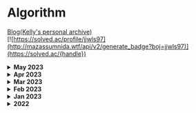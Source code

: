# Algorithm

[Blog(Kelly's personal archive)](https://junmusu.tistory.com)  
[![https://solved.ac/profile/jjwls97](http://mazassumnida.wtf/api/v2/generate_badge?boj=jjwls97)](https://solved.ac/{handle})

<details>
  <summary>
    <b>May 2023</b>
  </summary>

### May 17, 2023
- BOJ 21924 - 도시 건설 - C++

### May 16, 2023
- BOJ 7785 - 회사에 있는 사람 - Swift
- BOJ 1181 - 단어 정렬 - Swift

### May 15, 2023
- BOJ 17396 - 백도어 - Swift

### May 14, 2023
- BOJ 20007 - 떡 돌리기 - Swift

### May 10, 2023
- BOJ 10282 - 해킹 - Swift
- BOJ 18352 - 특정 거리의 도시 찾기 - Swift

### May 9, 2023
- Programemrs - 양궁 대회 - Swift
- Programmers - 과제 진행하기 - Swift

### May 8, 2023
- Programmers - 이모티콘 할인 행사 - Swift

### May 7, 2023
- Programmers - 혼자서 하는 틱택토 - Swift

### May 6, 2023
- Programmers - 요격 시스템 - Swift
- Programmers - 두 원 사이의 정수 쌍 - Swift

### May 5, 2023
- Programmers - 우박수열 정적분 - Swift
- Programmers - N-queen - Swift

### May 4, 2023
- Programmers - 디펜스 게임 - Swift

### May 3, 2023
- Programmers - 광물 캐기 - Swift
- Programmers - 미로 탈출 - Swift
- Programmers - 시소 짝꿍 - Swift

### May 2, 2023
- Programmers - 테이블 해시 함수 - Swift
- Programmers - 혼자 놀기의 달인 - Swift

### May 1, 2023
- Programmers - 숫자 카드 나누기 - Swift

</details>

<details>
  <summary>
    <b>Apr 2023</b>
  </summary>

### Apr 30, 2023
- Programmers - 마법의 엘리베이터 - Swift
- Programmers - 하노이의 탑 - Swift

### Apr 28, 2023
- Programmers - 거리두기 확인하기 - Swift
- Programmers - 점 찍기 - Swift
- Programmers - 멀쩡한 사각형 - Swift
- Programmers - 호텔 대실 - Swift
- BOJ5972 - 택배 배송 - Swift

### Apr 27, 2023
- Programmers - 무인도 여행 - Swift
- Programmers - 전력망을 둘로 나누기 - Swift

### Apr 26, 2023
- Programmers - 행렬 테두리 회전하기 - Swift
- Programmers - 배달 - Swift

### Apr 25, 2023
- Programmers - 연속된 부분 수열의 합 - Swift
- Programmers - [3차] 방금그곡 - Swift
- Programmers - 괄호 변환 - Swift
- BOJ2407 - 조합 - Swift

### Apr 24, 2023
- Programmers - 두 큐 합 같게 만들기 - Swift
- Programmers - 괄호 변환 - Swift
- Programmers - 택배상자 - Swift
- BOJ 1339 - 단어 수학 - Swift

### Apr 23, 2023
- Programmers - 메뉴 리뉴얼 - Swift
- Programmers - 삼각 달팽이 - Swift
- Programmers - 큰 수 만들기 - Swift

### Apr 22, 2023
- Programmers - 쿼드압축 후 개수 세기 - Swift
- Programmers - 롤케이크 자르기 - Swift

### Apr 21, 2023
- Programmers - 소수 찾기 - Swift

### Apr 20, 2023
- Programmers - 가장 큰 수 - Swift
- Programmers - 숫자 변환하기 - Swift

### Apr 19, 2023
- Programmers - 뒤에 있는 큰 수 찾기 - Swift
- Programmers - 2개 이하로 다른 비트 - Swift
- Programmers - 다리를 지나는 트럭 - Swift
- BOJ 1011 - Fly me to the Alpha Centauri - Swift
- BOJ 20928 - 걷는 건 귀찮아 - Swift

### Apr 18, 2023
- Programmers - [1차] 프렌즈4블록 - Swift

### Apr 17, 2023
- Programmers - [3차] 파일명 정렬 - Swift

### Apr 14, 2023
- BOJ 1647 - 도시 분할 계획 - C++
- BOJ 4485 - 녹색 옷 입은 애가 젤다지? - Swift
- BOJ 5052 - 전화번호 목록 - Swift

### Apr 13, 2023
- Programmers - 모음사전 - Swift
- Programmers - 땅따먹기 - Swift
- Programmers - 스킬트리 - Swift
- Programmers - 방문 길이 - Swift
- BOJ 1992 - 네트워크 연결 - Swift

### Apr 12, 2023
- Programmers - 오픈채팅방 - Swift
- Programmers - 주차 요금 계산 - Swift

### Apr 11, 2023
- Programmers - 할인 행사 - Swift
- Programmers - [3차] 압축 - Swift
- Programmers - [3차] n진수 게임 - Swift

### Apr 9, 2023
- Programmers - 피로도 - Swift
- Programmers - k진수에서 소수 개수 구하기 - Swift
- Programmers - 타겟 넘버 - Swift

### Apr 8, 2023
- Programmers - 프린터 - Swift
- Programmers - 뉴스 클러스터링 - Swift

### Apr 7, 2023
- Programmers - n^2 배열 자르기 - Swift
- Programmers - 기능개발 - Swift

### Apr 6, 2023
- Programmers - [1차] 캐시 - Swift
- Programmers - 연속 부분 수열 합의 개수  - Swift
- Programmers - 위장 - Swift
- Programmers - 튜플 - Swift

### Apr 5, 2023
- Programmers - 귤 고르기 - Swift
- Programmers - 괄호 회전하기 - Swift

### Apr 4, 2023
- Programmers - 점프와 순간 이동 - Swift
- Programmers - 멀리 뛰기 - Swift
- Programmers - H-Index - Swift

### Apr 3, 2023
- Programmers - 개인정보 수집 유효기간 - Swift
- Programmers - 대충 만든 자판 - Swift
- Programmers - 둘만의 암호 - Swift
- Programmers - 문자열 나누기 - Swift
- Programmers - 옹알이(2) - Swift
- Programmers - 햄버거 만들기 - Swift

### Apr 2, 2023
- Programmers - 명예의 전당(1) - Swift
- Programmers - 추억 점수 - Swift
- Programmers - 기사단원의 무기 - Swift
- Programmers - 카드 뭉치 - Swift
- Programmers - 숫자 짝궁 - Swift

### Apr 1, 2023
- Programmers - 크기가 작은 부분문자열 - Swift
- Programmers - 콜라 문제 - Swift
- Programmers - 푸드 파이트 대회 - Swift
- Programmers - 가장 가까운 같은 글자 - Swift
- Programmers - 과일 장수 - Swift

</details>

<details>
  <summary>
    <b>Mar 2023</b>
  </summary>

### Mar 31, 2023
- Programmers - 삼총사 - Swift

### Mar 30, 2023
- Programmers - 덧칠하기 - Python

### Mar 29, 2023
- Programmers - 바탕화면 정리 - Swift

### Mar 28, 2023
- BOJ 1167 - Swift
- BOJ 1918 - Swift
- BOJ 11444 - Swift
- BOJ 1865 - Swift

### Mar 27, 2023
- BOJ 2206 - Swift

### Mar 25, 2023
- BOJ 1967 - Swift
- BOJ 11404 - Swift

### Mar 24, 2023
- BOJ 9251 - Swift

### Mar 23, 2023
- BOJ 1149 - Swift
- BOJ 1629 - Swift
- BOJ 9465 - Swift
- BOJ 15657 - Swift
- BOJ 15663 - Swift
- BOJ 16953 - Swift

### Mar 22, 2023
- BOJ 14500 - Swift
- BOJ 15654 - Swift

### Mar 21, 2023
- BOJ 6064 - Python
- BOJ 5525 - Python
- BOJ 7662 - Swift

### Mar 20, 2023
- BOJ 11403 - Python
- BOJ 1389 - Python
- BOJ 13418 - Swift

### Mar 19, 2023
- BOJ 1003 - Swift
- BOJ 9461 - Swift
- BOJ 11724 - Swift
- BOJ 1780 - Swift
- BOJ 1541 - Swift

### Mar 18, 2023
- BOJ 11726 - Swift
- BOJ 9095 - Swift
- BOJ 1463 - Swift

### Mar 17, 2023
- BOJ 11727 - Swift
- BOJ 1620 - Swift
- BOJ 17626 - Swift
- BOJ 2579 - Swift

### Mar 16, 2023
- BOJ 17219 - Swift

### Mar 15, 2023
- BOJ 9375 - Swift

### Mar 14, 2023
- BOJ 1074 - Swift

### Mar 13, 2023
- BOJ 10866 - Python
- BOJ 11650 - Python
- BOJ 11651 - Python

### Mar 12, 2023
- BOJ 1966 - Swift
- BOJ 18111 - Swift
- BOJ 2164 - Swift
- BOJ 2839 - Swift
- BOJ 9012 - Swift
- BOJ 10773 - Swift
- BOJ 10845 - Swift
- BOJ 1181 - Swift
- BOJ 2751 - Swift
- BOJ 10814 - Swift

### Mar 11, 2023
- BOJ 3190 - Swift
- BOJ 16236 - Swift

### Mar 10, 2023
- BOJ 9370 - Swift
- BOJ 15686 - Swift

### Mar 8, 2023
- BOJ 2211 - Swift

### Mar 7, 2023
- BOJ 14938 - Python

### Mar 6, 2023
- BOJ 14621 - Swift
- BOJ 2665 - Swift
- BOJ 10423 - Swift

### Mar 5, 2023
- BOJ 11779 - Python
- BOJ 11779 - Swift ▲

### Mar 4, 2023
- BOJ 1261 - Python
- BOJ 1238 - Swift
- BOJ 2133 - Swift

### Mar 3, 2023
- BOJ 13549 - Swift
- BOJ 1916 - Swift
- BOJ 1427 - Swift

### Mar 2, 2023
- BOJ 1504 - Swift

### Mar 1, 2023
- BOJ 11279 - Swift
- BOJ 1927 - Swift
- BOJ 1753 - Swift
  
</details>

<details>
  <summary>
    <b>Feb 2023</b>
  </summary>

### Feb 28, 2023
- BOJ 12738 - C++
- BOJ 14002 - C++ LIS O(n²)
- BOJ 14003 - C++ LIS O(nlogn)

### Feb 27, 2023
- BOJ 11053 - Swift LIS O(n²)
- BOJ 12015 - C++ LIS O(nlogn)

### Feb 26, 2023
- BOJ 1932 - Swift
- BOJ 12865 - Swift
- BOJ 1644 - Swift
- BOJ 2470 - Swift

### Feb 25, 2023
- BOJ 2630 - Swift
- BOJ 1992 - Swift
- BOJ 10830 - Swift

### Feb 24, 2023
- BOJ 6497 - Python
- BOJ 16398 - Swift

### Feb 23, 2023
- BOJ 1197 - Swift
- BOJ 4386 - Swift
- BOJ 1774 - Swift

### Feb 22, 2023
- BOJ 4195 - Swift
- BOJ 20040 - Swift
- BOJ 1043 - Swift

### Feb 21, 2023
- BOJ 1976 - Python
- BOJ 1717 - Python

### Feb 20, 2023
- BOJ 2606 - Python

### Feb 17, 2023
- BOJ 1764 - Python
- BOJ 9019 - C++

### Feb 15, 2023
- BOJ 5430 - Python

### Feb 13, 2023
- BOJ 11047 - Python

### Feb 12, 2023
- BOJ 1107 - Swift

### Feb 11, 2023
- BOJ 10026 - Swift

### Feb 10, 2023
- BOJ 2263 - Python

### Feb 9, 2023
- BOJ 5639 - Python

### Feb 8, 2023
- BOJ 1707 - Python

### Feb 7, 2023
- BOJ 16928 - Python

### Feb 5, 2023
- BOJ 7569 - Python

### Feb 4, 2023
- BOJ 1012 - Python

### Feb 3, 2023
- BOJ 14889 - Python
- BOJ 1991 - Python

### Feb 2, 2023
- BOJ 11725 - Python
- BOJ 14888 - Python

### Feb 1, 2023
- BOJ 9663 - Python
</details>

<details>
  <summary>
    <b>Jan 2023</b>
  </summary>

### Jan 31, 2023
- BOJ 15651 - Python
- BOJ 15652 - Python

### Jan 30, 2023
- BOJ 15649 - Python
- BOJ 15650 - Python

### Jan 25, 2023
- BOJ 2563 - Python

### Jan 24, 2023
- BOJ 2559 - Python

### Jan 23, 2023
- BOJ 1436 - Python
- BOJ 2615 - Python

### Jan 22, 2023
- BOJ 11659 - Python

### Jan 21, 2023
- BOJ 4949 - Python
- BOJ 1806 - Python

### Jan 20, 2023
- BOJ 1874 - Python
- BOJ 10828 - Python

### Jan 19, 2023
- BOJ 2110 - Python
- BOJ 1300 - Python ▲
- BOJ 11660 - Python
- BOJ 25682 - Python

### Jan 18, 2023
- BOJ 16401 - Python ▲

### Jan 17, 2023
- BOJ 7795 - Python

### Jan 16, 2023
- BOJ 13706 - Python

### Jan 15, 2023
- BOJ 2417 - Python

### Jan 14, 2023
- BOJ 2776 - Python

### Jan 13, 2023
- BOJ 1072 - Python
- BOJ 2343 - Python

### Jan 12, 2023
- BOJ 10815 - Python
- BOJ 2512 - Python

### Jan 11, 2023
- BOJ 2805 - Python
- BOJ 1920 - Python
- BOJ 1654 - Python
</details>

<details>
  <summary>
    <b>2022</b>
  </summary>

### Dec 21, 2022
- BOJ 2468 - Python

### Dec 04, 2022
- BOJ 2581 - Python

### Nov 17, 2022
- BOJ 3055 - Python
- BOJ 1726 - Python

### Nov 10, 2022
- BOJ 1193 - Python
- BOJ 1712 - Python

### Nov 9, 2022
- BOJ 7576 - Python

### Nov 7, 2022
- BOJ 1697 - Python

### Nov 6, 2022
- BOJ 10451 - Python
- BOJ 2331 - Python
- BOJ 2667 - Python

### Nov 5, 2022
- BOJ 1260 - Python
- BOJ 2178 - Python

### Nov 4, 2022
- Programmers 행렬의 곱셈 - Swift

### Oct 3, 2022
- Programmers 예상 대진표 - Swift

### Oct 2, 2022
- Programmers N개의 최소공배수 - Swift

### Sep 30, 2022
- Programmers 영어 끝말잇기 - Swift
- Programmers 짝지어 제거하기 - Swift

### Sep 29, 2022
- BOJ 4530 - C++

### Sep 28, 2022
- Programmers 카펫 - Swift

### Sep 27, 2022
- Programmers 이진 변환 반복하기 - Swift
- Programmers 최솟값 만들기 - Swift
- Programmers 올바른 괄호 - Swift
- Programmers 피보나치 수 - Swift
- Programmers 다음 큰 숫자 - Swift

### Sep 26, 2022
- Programmers 신고 결과 받기 - Swift ▲
- Programmers 최댓값과 최솟값 - Swift
- Programmers JadenCase 문자열 만들기 - Swift

### Sep 25, 2022
- Programmers 크레인 인형뽑기 게임 - Swift
- Programmers 신규 아이디 추천 - Swift ▲
- Programmers 성격 유형 검사하기 - Swift

### Sep 24, 2022
- Programmers 키패드 누르기 - Swift

### Sep 22, 2022
- Programmers 다트 게임 - Swift
- Programmers 로또의 최고 순위와 최저 순위 - Swift
- Programmers 체육복 - Swift ▲

### Sep 21, 2022
- Programmers 실패율 - Swift

### Sep 20, 2022
- BOJ 10816 - C++

### Sep 19, 2022
- Programmers 예산 - Swift
- Programmers 3진법 뒤집기 - Swift
- Programmers 최소직사각형 - Swift
- Programmers 숫자 문자열과 영단어 - Swift
- Programmers 두개 뽑아서 더하기 - Swift
- Programmers 2016년 - Swift
- Programmers 모의고사 - Swift
- Programmers 소수 만들기 - Swift

### Sep 18, 2022
- Programmers 정수 내림차순으로 배치하기 - Swift
- Programmers 하샤드 수 - Swift
- Programmers x만큼 간격이 있는 n개의 숫자 - Swift
- Programmers 콜라츠 추측 - Swift
- Programmers 핸드폰 번호 가리기 - Swift
- Programmers 제일 작은 수 제거하기 - Swift
- Programmers 음양 더하기 - Swift
- Programmers 없는 숫자 더하기 - Swift
- Programmers 내적 - Swift
- Programmers 약수의 개수와 덧셈 - Swift
- Programmers 행렬의 덧셈 - Swift
- Programmers 직사각형 별찍기 - Swift
- Programmers 최대공약수와 최소공배수 - Swift

### Sep 16, 2022
- Programmers 정수 제곱근 판별 - Swift

### Sep 15, 2022
- Programmers 짝수와 홀수 - Swift
- Programmers 평균 구하기 - Swift

### Aug 7, 2022
- Programmers 자연수 뒤집어 배열로 만들기 - Swift
- Programmers 자릿수 더하기 - Swift
- Programmers 이상한 문자 만들기 - Swift

### Aug 5, 2022
- Programmers 약수의 합 - Swift
- Programmers 시저 암호 - Swift
- Programmers 수박수박수박수박수박수? - Swift
- Programmers 문자열을 정수로 바꾸기 - Swift

### Aug 4, 2022
- Programmers 소수 찾기 - Swift
- Programmers 서울에서 김서방 찾기 - Swift
- Programmers 문자열 다루기 기본 - Swift
- Programmers 문자열 내림차순으로 배치하기 - Swift
- Programmers 문자열 내 p와 y의 개수 - Swift
- Programmers 문자열 내 마음대로 정렬하기 - Swift

### Aug 3, 2022
- Programmers 두 정수 사이의 합 - Swift

### Aug 2, 2022
- Programmers 나누어 떨어지는 숫자 배열 - Swift

### Jul 27, 2022
- Programmers 가운데 글자 가져오기 - Swift

### Jul 26, 2022
- Programmers 비밀 지도 - Swift
- Programmers 나머지가 1이 되는 수 찾기 - Swift
- Programmers 부족한 금액 계산하기 - Swift

### Jul 24, 2022
- BOJ 10986 - Python
- BOJ 1931 - Python
- BOJ 2108 - C++

### Jul 23, 2022
- BOJ 1018 - C++
- BOJ 17478 - C++

### Jul 22, 2022
- BOJ 23567 - C++
- BOJ 2447 - Python
</details>

